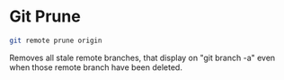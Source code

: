 # Git Prune
```bash
git remote prune origin
```

Removes all stale remote branches, that display on "git branch -a" even when those remote branch have been deleted.
